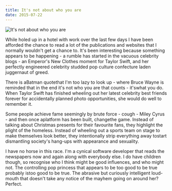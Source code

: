 ```yaml
---
title: It's not about who you are
date: 2015-07-22
---
```


![It's not about who you are](https://source.unsplash.com/7QCBakMyDCE/1600x900)

While holed up in a hotel with work over the last few days I have been afforded the chance to read a lot of the publications and websites that I normally wouldn't get a chance to. It's been interesting because something appears to be happening - a rumble has started in the vacuous celebrity blogs - an Emperor's New Clothes moment for Taylor Swift, and her perfectly engineered celebrity studded pop culture confecture laden juggernaut of greed.

There is aBatman quotethat I'm too lazy to look up - where Bruce Wayne is reminded that in the end it's not who you are that counts - it'swhat you do. When Taylor Swift has finished wheeling out her latest celebrity best friends forever for accidentally planned photo opportunities, she would do well to remember it.

Some people achieve fame seemingly by brute force - cough - Miley Cyrus - and then once aplatform has been built, changethe game. Instead of talking about Christmas presents for their favourite fans, they highlight the plight of the homeless. Instead of wheeling out a sports team on stage to make themselves look better, they intentionally strip everything away tostart dismantling society's hang-ups with appearance and sexuality.

I have no horse in this race. I'm a cynical software developer that reads the newspapers now and again along with everybody else. I do have children though, so recognise who I think might be good influences, and who might not. The controlling pop princess that appears to be too good to be true probably istoo good to be true. The abrasive but curiously intelligent loud-mouth that doesn't take any notice of the mayhem going on around her? Perfect.